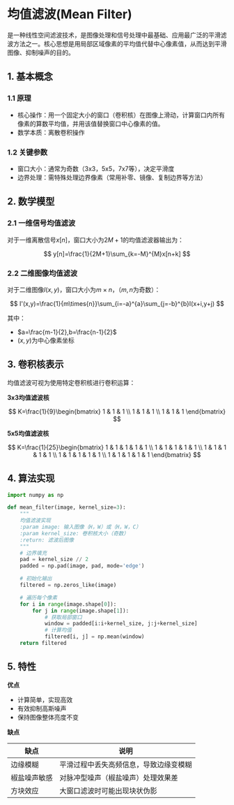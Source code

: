# 均值滤波(Mean Filter)

是一种线性空间滤波技术，是图像处理和信号处理中最基础、应用最广泛的平滑滤波方法之一。核心思想是用局部区域像素的平均值代替中心像素值，从而达到平滑图像、抑制噪声的目的。

## 1. 基本概念

### 1.1 原理

- 核心操作：用一个固定大小的窗口（卷积核）在图像上滑动，计算窗口内所有像素的算数平均值，并用该值替换窗口中心像素的值。
- 数学本质：离散卷积操作

### 1.2 关键参数

- 窗口大小：通常为奇数（3x3，5x5，7x7等），决定平滑度
- 边界处理：需特殊处理边界像素（常用补零、镜像、复制边界等方法）

## 2. 数学模型

### 2.1 一维信号均值滤波

对于一维离散信号$x[n]$，窗口大小为$2M+1$的均值滤波器输出为：

$$
y[n]=\frac{1}{2M+1}\sum_{k=-M}^{M}x[n+k]
$$

### 2.2 二维图像均值滤波

对于二维图像$I(x,y)$，窗口大小为$m\times{n}$，（$m,n$为奇数）：

$$
I'(x,y)=\frac{1}{m\times{n}}\sum_{i=-a}^{a}\sum_{j=-b}^{b}I(x+i,y+j)
$$

其中：

- $a=\frac{m-1}{2},b=\frac{n-1}{2}$
- $(x,y)$为中心像素坐标
  
## 3. 卷积核表示

均值滤波可视为使用特定卷积核进行卷积运算：

**3x3均值滤波核**

$$
K=\frac{1}{9}\begin{bmatrix}
1 & 1 & 1 \\
1 & 1 & 1 \\
1 & 1 & 1
\end{bmatrix}
$$

**5x5均值滤波核**

$$
K=\frac{1}{25}\begin{bmatrix}
1 & 1 & 1 & 1 & 1 \\
1 & 1 & 1 & 1 & 1 \\
1 & 1 & 1 & 1 & 1 \\
1 & 1 & 1 & 1 & 1 \\
1 & 1 & 1 & 1 & 1
\end{bmatrix}
$$

## 4. 算法实现

```Python
import numpy as np

def mean_filter(image, kernel_size=3):
    """
    均值滤波实现
    :param image: 输入图像（H，W）或（H，W，C）
    :param kernel_size: 卷积核大小（奇数）
    :return: 滤波后图像
    """
    # 边界填充
    pad = kernel_size // 2
    padded = np.pad(image, pad, mode='edge')

    # 初始化输出
    filtered = np.zeros_like(image)

    # 遍历每个像素
    for i in range(image.shape[0]):
        for j in range(image.shape[1]):
            # 获取局部窗口
            window = padded[i:i+kernel_size, j:j+kernel_size]
            # 计算均值
            filtered[i, j] = np.mean(window)
    return filtered
```

## 5. 特性

**优点**

- 计算简单，实现高效
- 有效抑制高斯噪声
- 保持图像整体亮度不变

**缺点**

|缺点        |说明                            |
|-----------|--------------------------------|
|边缘模糊    |平滑过程中丢失高频信息，导致边缘变模糊 |
|椒盐噪声敏感 |对脉冲型噪声（椒盐噪声）处理效果差    |
|方块效应    |大窗口滤波时可能出现块状伪影         |
